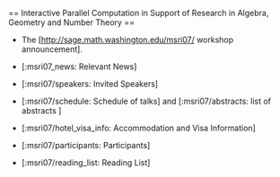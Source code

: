 == Interactive Parallel Computation in Support of Research in Algebra, Geometry and Number Theory ==


   * The [http://sage.math.washington.edu/msri07/ workshop announcement]. 


   * [:msri07_news: Relevant News]

   * [:msri07/speakers: Invited Speakers]

   * [:msri07/schedule: Schedule of talks] and [:msri07/abstracts: list of abstracts ]

   * [:msri07/hotel_visa_info: Accommodation and Visa Information]

   * [:msri07/participants: Participants]

   * [:msri07/reading_list: Reading List]
